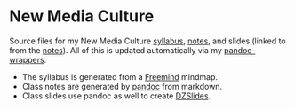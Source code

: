 # New Media Culture

Source files for my New Media Culture [syllabus](http://reagle.org/joseph/2011/nmc/nmc-syllabus-FA.html), [notes](http://reagle.org/joseph/2011/nmc/class-notes.html), and slides (linked to from the [notes](http://reagle.org/joseph/2011/nmc/class-notes.html)). All of this is updated automatically via my [pandoc-wrappers](https://github.com/reagle/pandoc-wrappers).

* The syllabus is generated from a [Freemind](http://freemind.sourceforge.net/wiki/index.php/Main_Page) mindmap.
* Class notes are generated by [pandoc](http://johnmacfarlane.net/pandoc/) from markdown.
* Class slides use pandoc as well to create [DZSlides](http://paulrouget.com/dzslides/).